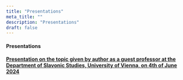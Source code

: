 ```yaml
---
title: "Presentations"
meta_title: ""
description: "Presentations"
draft: false
---
```


#### Presentations 

#### [ Presentation on the topic given by author as a guest professor at the Department of Slavonic Studies, University of Vienna, on 4th of June 2024](/docs/prezentacija.pdf)